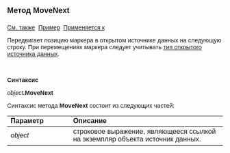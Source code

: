 <html>
<head>
<title>Источник данных\MoveNext</title>
</head>

<body>

<p><strong><font size="4" face="Arial">Метод MoveNext<br>
<br>
</font></strong><font face="Arial"><a href="../Asdata.html">См. также</a>&nbsp;
<a href="../../Examples/E_AsData.html">Пример</a>&nbsp; <a href="../Asdata.html">
Применяется к</a></font></p>

<p><font face="Arial">Передвигает позицию маркера в открытом источнике 
данных на следующую строку. При перемещениях маркера следует учитывать <a
href="../../Constants/const_opencursor_cursortype.html">тип открытого источника 
данных</a>.</font></p>

<p class="label">&nbsp;</p>

<p class="label"><font face="Arial"><b>Синтаксис</b></font></p>

<p><font face="Arial"><em>object</em><strong>.MoveNext</strong></font></p>

<p><font face="Arial">Синтаксис метода <strong>MoveNext</strong>
состоит из следующих частей:</font></p>

<table border="1" cellPadding="5" cols="2" frame="below" rules="rows">
<TBODY>
  <tr vAlign="top">
    <td class="label" width="29%"><font face="Arial"><b>Параметр</b></font></td>
    <td class="label" width="71%"><font face="Arial"><strong>Описание</strong></font></td>
  </tr>
  <tr>
    <td width="29%"><em><font face="Arial">object</font></em></td>
    <td width="71%"><font face="Arial">строковое выражение, являющееся 
	ссылкой на экземпляр объекта источник данных.</font></td>
  </tr>
</TBODY>
</table>
</body>
</html>
